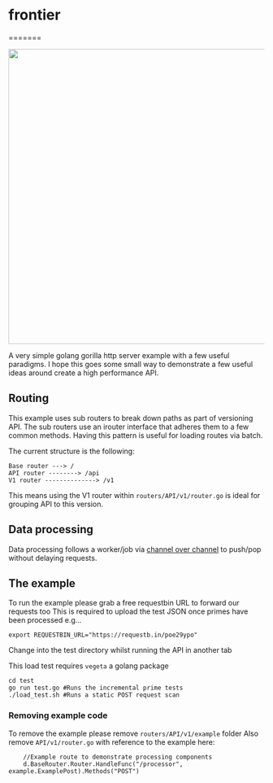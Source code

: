 # frontier
=======

<img src="https://i.imgur.com/HpKOfUt.png" width="580"/>


A very simple golang gorilla http server example with a few useful paradigms.
I hope this goes some small way to demonstrate a few useful ideas around create a high performance API.

## Routing

This example uses sub routers to break down paths as part of versioning API.
The sub routers use an irouter interface that adheres them to a few common methods.
Having this pattern is useful for loading routes via batch.

The current structure is the following:
```
Base router ---> /
API router --------> /api
V1 router --------------> /v1
```

This means using the V1 router within `routers/API/v1/router.go` is ideal for grouping API to this version.

## Data processing

Data processing follows a worker/job via [channel over channel](https://www.goin5minutes.com/blog/channel_over_channel/) to push/pop without delaying requests.

## The example

To run the example please grab a free requestbin URL to forward our requests too
This is required to upload the test JSON once primes have been processed
e.g...
```
export REQUESTBIN_URL="https://requestb.in/poe29ypo"
```

Change into the test directory whilst running the API in another tab

This load test requires `vegeta` a golang package

```
cd test
go run test.go #Runs the incremental prime tests
./load_test.sh #Runs a static POST request scan
```

### Removing example code

To remove the example please remove `routers/API/v1/example` folder
Also remove `API/v1/router.go` with reference to the example here:
```
	//Example route to demonstrate processing components
	d.BaseRouter.Router.HandleFunc("/processor", example.ExamplePost).Methods("POST")
```
